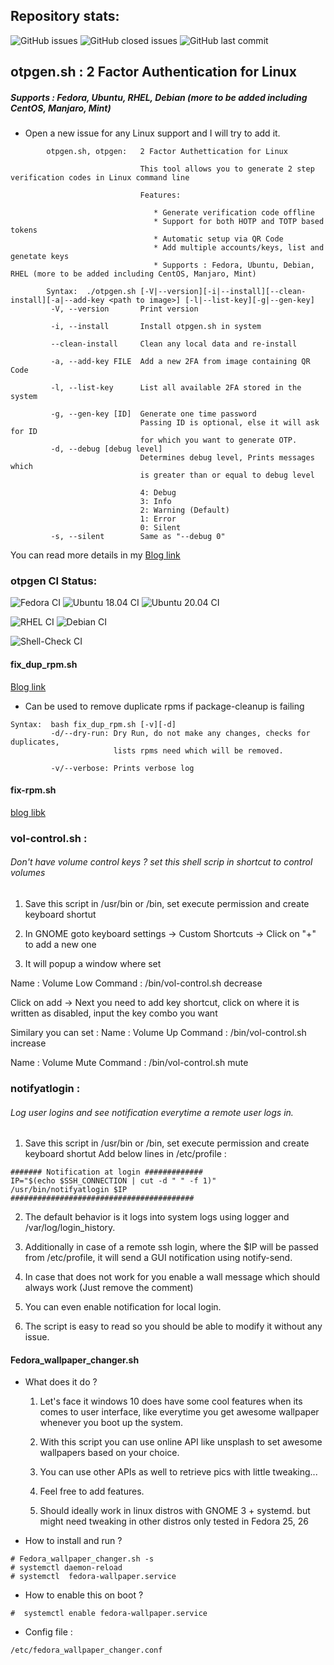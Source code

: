 ## Repository stats:
![GitHub issues](https://img.shields.io/github/issues/shatadru/simpletools)
![GitHub closed issues](https://img.shields.io/github/issues-closed-raw/shatadru/simpletools)
![GitHub last commit](https://img.shields.io/github/last-commit/shatadru/simpletools)

## otpgen.sh : 2 Factor Authentication for Linux

##### Supports : Fedora, Ubuntu, RHEL, Debian (more to be added including CentOS, Manjaro, Mint)

- Open a new issue for any Linux support and I will try to add it.

~~~
        otpgen.sh, otpgen:   2 Factor Authettication for Linux
              
                             This tool allows you to generate 2 step verification codes in Linux command line

                             Features:

                                * Generate verification code offline
                                * Support for both HOTP and TOTP based tokens
                                * Automatic setup via QR Code
                                * Add multiple accounts/keys, list and genetate keys
                                * Supports : Fedora, Ubuntu, Debian, RHEL (more to be added including CentOS, Manjaro, Mint)

        Syntax:  ./otpgen.sh [-V|--version][-i|--install][--clean-install][-a|--add-key <path to image>] [-l|--list-key][-g|--gen-key]
         -V, --version       Print version
         
         -i, --install       Install otpgen.sh in system
                  
         --clean-install     Clean any local data and re-install
         
         -a, --add-key FILE  Add a new 2FA from image containing QR Code
         
         -l, --list-key      List all available 2FA stored in the system
         
         -g, --gen-key [ID]  Generate one time password
                             Passing ID is optional, else it will ask for ID
                             for which you want to generate OTP.  
         -d, --debug [debug level]  
                             Determines debug level, Prints messages which 
                             is greater than or equal to debug level
                             
                             4: Debug
                             3: Info 
                             2: Warning (Default)
                             1: Error
                             0: Silent
         -s, --silent        Same as "--debug 0"
~~~
 
You can read more details in my [Blog link](https://shatadru.in/wordpress/how-to-configure-two-step-authenticator-in-linux-shellgoogle-authenticator-freeotp-alternative/)

### otpgen CI Status:
![Fedora CI](https://github.com/shatadru/simpletools/workflows/Fedora%20CI/badge.svg)
![Ubuntu 18.04 CI](https://github.com/shatadru/simpletools/workflows/Ubuntu%2018.04%20CI/badge.svg)
![Ubuntu 20.04 CI](https://github.com/shatadru/simpletools/workflows/Ubuntu%2020.04%20CI/badge.svg)

![RHEL CI](https://github.com/shatadru/simpletools/workflows/RHEL%20CI/badge.svg)
![Debian CI](https://github.com/shatadru/simpletools/workflows/Debian%20CI/badge.svg)

![Shell-Check CI](https://github.com/shatadru/simpletools/workflows/Shell-Check%20CI/badge.svg)


#### fix_dup_rpm.sh

[Blog link](https://shatadru.in/wordpress/how-to-fix-duplicate-rpm-issue-in-rhel-fedora/)

- Can be used to remove duplicate rpms if package-cleanup is failing
~~~
Syntax:  bash fix_dup_rpm.sh [-v][-d]
         -d/--dry-run: Dry Run, do not make any changes, checks for duplicates, 
                       lists rpms need which will be removed. 
                       
         -v/--verbose: Prints verbose log
~~~

#### fix-rpm.sh	

[blog libk](https://shatadru.in/wordpress/how-to-verify-rpm-integrity-and-fix-any-rpm-issues-such-as-missing-files-unsatisfied-dependencies-modified-binaries-etc)

### vol-control.sh : 
###### Don't have volume control keys ? set this shell scrip in shortcut to control volumes


1. Save this script in /usr/bin or /bin, set execute permission and create keyboard shortut 

2. In GNOME goto keyboard settings -> Custom Shortcuts -> Click on "+" to add a new one 

3. It will popup a window where set 

  Name : Volume Low
  Command : /bin/vol-control.sh decrease

  Click on add -> Next you need to add key shortcut, click on where it is written as disabled, input the key combo you want

  Similary you can set :
  Name : Volume Up
  Command : /bin/vol-control.sh increase

  Name : Volume Mute
  Command : /bin/vol-control.sh mute


### notifyatlogin  : 
###### Log user logins and see notification everytime a remote user logs in. 

1. Save this script in /usr/bin or /bin, set execute permission and create keyboard shortut 
Add below lines in /etc/profile :
~~~
####### Notification at login #############
IP="$(echo $SSH_CONNECTION | cut -d " " -f 1)"
/usr/bin/notifyatlogin $IP
#########################################
~~~
2. The default behavior is it logs into system logs using logger and /var/log/login_history.

3. Additionally in case of a remote ssh login, where the $IP will be passed from /etc/profile, it will send a GUI notification using notify-send.

4. In case that does not work for you enable a wall message which should always work (Just remove the comment)

5. You can even enable notification for local login.

6. The script is easy to read so you should be able to modify it without any issue.

#### Fedora_wallpaper_changer.sh

- What does it do ?

   1. Let's face it windows 10 does have some cool features when its comes to user interface, like everytime you get awesome wallpaper whenever you boot up the system.

   2. With this script you can use online API like unsplash to set awesome wallpapers based on your choice.

   3. You can use other APIs as well to retrieve pics with little tweaking...

   4. Feel free to add features.

   5. Should ideally work in linux distros with GNOME 3 + systemd. but might need tweaking in other distros only tested in Fedora 25, 26


- How to install and run ?
~~~
# Fedora_wallpaper_changer.sh -s
# systemctl daemon-reload
# systemctl  fedora-wallpaper.service
~~~
- How to enable this on boot ?
~~~
#  systemctl enable fedora-wallpaper.service
~~~
- Config file :
~~~
/etc/fedora_wallpaper_changer.conf
~~~


